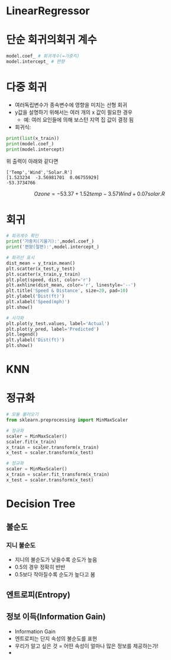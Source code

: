 
# LinearRegressor
# 단순 회귀의회귀 계수

```python
model.coef_ # 회귀계수(=가중치)
model.intercept_ # 편향
```

# 다중 회귀
- 여러독립변수가 종속변수에 영향을 미치는 선형 회귀
- y값을 설명하기 위해서는 여러 개의 x 값이 필요한 경우
	- 예: 여러 요인들에 의해 보스턴 지역 집 값이 결정 됨
- 회귀식:

```python
print(list(x_train))
print(model.coef_)
print(model.intercept)
```
위 출력이 아래와 같다면
```
['Temp','Wind','Solar.R']
[1.523234  -3.56981701  0.06755929]
-53.3734766
```
$$Ozone = -53.37 + 1.52 temp - 3.57 Wind + 0.07 solar.R$$

# 회귀

```python
# 회귀계수 확인
print('가중치(기울기):',model.coef_)
print('편향(절편):',model.intercept_)
```

```python
# 회귀선 표시
dist_mean = y_train.mean()
plt.scatter(x_test,y_test)
plt.scatter(x_train,y_train)
plt.plot(speed, dist, color='r')
plt.axhline(dist_mean, color='r', linestyle='--')
plt.title('Speed & Distance', size=20, pad=10)
plt.ylabel('Dist(ft)')
plt.xlabel('Speed(mph)')
plt.show()
```

```python
# 시각화
plt.plot(y_test.values, label='Actual')
plt.plot(y_pred, label='Predicted')
plt.legend()
plt.ylabel('Dist(ft)')
plt.show()
```


# KNN

# 정규화
```python
# 모듈 불러오기
from sklearn.preprocessing import MinMaxScaler

# 정규화
scaler = MinMaxScaler()
scaler.fit(x_train)
x_train = scaler.transform(x_train)
x_test = scaler.transform(x_test)

# 정규화
scaler = MinMaxScaler()
x_train = scaler.fit_transform(x_train)
x_test = scaler.transform(x_test)
```



# Decision Tree

## 불순도
### 지니 불순도
- 지니의 불순도가 낮을수록 순도가 높음
- 0.5의 경우 정확히 반반
- 0.5보다 작아질수록 순도가 높다고 봄


## 엔트로피(Entropy)


## 정보 이득(Information Gain)
- Information Gain
- 엔트로피는 단지 속성의 불순도를 표현
- 우리가 알고 싶은 것 = 어떤 속성이 얼마나 많은 정보를 제공하는가!
- 